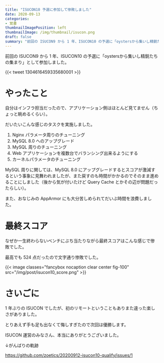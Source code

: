 ```yaml
---
title: "ISUCON10 予選に参加して惨敗しました"
date: 2020-09-13
categories:
- 覚書
thumbnailImagePosition: left
thumbnailImage: /img/thumbnail/isucon.png
draft: false
summary: "前回の ISUCON9 から 1 年、ISUCON10 の予選に「oystersから集いし精鋭たちの集まり」として参加しました。"
---
```


前回の ISUCON9 から 1 年、ISUCON10 の予選に「oystersから集いし精鋭たちの集まり」として参加しました。

{{< tweet 1304616459335680001 >}}

# やったこと

自分はインフラ担当だったので、アプリケーション側はほとんど見てません（ちょっと眺めるくらい）。

だいたいこんな感じのタスクを実施しました。

1. Nginx パラメータ周りのチューニング
2. MySQL 8.0 へのアップグレード
3. MySQL 周りのチューニング
4. Web アプリケーションを複数台でバランシング出来るようにする
5. カーネルパラメータのチューニング

MySQL 周りに関しては、MySQL 8.0 にアップグレードするとスコアが激減するという事象に見舞われましたが、また戻すのも時間がかかるのでそのまま進めることにしました（後から気が付いたけど Query Cache とかその辺が問題だったらしい）。

また、おなじみの AppArmor にも大分苦しめられてだいぶ時間を浪費しました。

# 最終スコア

なぜか一生終わらないベンチにぶち当たりながら最終スコアはこんな感じで惨敗でした。

最高でも 524 点だったので文字通り惨敗でした。

{{< image classes="fancybox nocaption clear center fig-100" src="/img/post/isucon10_score.png" >}}

# さいごに

1 年ぶりの ISUCON でしたが、初のリモートということもありまた違った楽しさがありました。

とりあえず手も足も出なくて悔しすぎたので次回は優勝します。

ISUCON 運営のみなさん、本当にありがとうございました。

↓がんばりの軌跡

https://github.com/zoetics/20200912-isucon10-qualify/issues/1